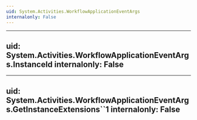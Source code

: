 ```yaml
---
uid: System.Activities.WorkflowApplicationEventArgs
internalonly: False
---
```


---
uid: System.Activities.WorkflowApplicationEventArgs.InstanceId
internalonly: False
---

---
uid: System.Activities.WorkflowApplicationEventArgs.GetInstanceExtensions``1
internalonly: False
---
